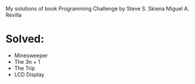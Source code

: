 My solutions of book Programming Challenge by Steve S. Skiena  Miguel A. Revilla

Solved:
===========
 - Minesweeper
 - The 3n + 1
 - The Trip
 - LCD Display